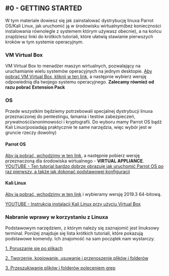 ## \#0 - GETTING STARTED
W tym materiale dowiesz się jak zainstalować dystrybucję linuxa Parrot OS/Kali Linux, jak uruchomić ją w środowisku wirtualnym(bez konieczności instalowania równolegle z systemem którym używasz obecnie), a na końcu znajdziesz linki do krótkich tutoriali, które ułatwią stawianie pierwszych kroków w tym systemie operacyjnym.

### VM Virtual Box
VM Virtual Box to menadżer maszyn wirtualnych, pozwalający na uruchamianie wielu systemów operacyjnych na jednym desktopie. [Aby pobrać VM Virtual Box, kliknij w ten link](https://www.virtualbox.org/wiki/Downloads), a następnie wybierz wersję odpowiednią dla twojego systemu operacyjnego. **Zalecamy również od razu pobrać Extension Pack**

### OS
Przede wszystkim będziemy potrzebowali specjalnej dystrybucji linuxa przeznaczonej do pentestingu, łamania i testów zabezpieczeń, prywatności/anonimowości i kryptografii. Do wyboru mamy Parrot OS bądź Kali Linux(posiadają praktycznie te same narzędzia, więc wybór jest w gruncie rzeczy dowolny)

#### Parrot OS
[Aby ją pobrać, wchodzimy w ten link](https://parrotlinux.org/download-security.php), a następnie pobierz wersję przeznaczoną dla środowiska wirtualnego - **VIRTUAL APPLIANCE**.
[YOUTUBE - Ten tutorial bardzo dobrze obrazuje jak uruchomić Parrot OS po raz pierwszy, a także jak dokonać podstawowej konfiguracji](https://youtu.be/cvUfApENUUs?t=57)

#### Kali Linux
[Aby ją pobrać, wchodzimy w ten link](https://www.kali.org/downloads/) i wybieramy wersję 2019.3 64-bitową.

[YOUTUBE - Instrukcja instalacji Kali Linux przy użyciu Virtual Box](https://youtu.be/FVmWMogGX4Q?t=101)

### Nabranie wprawy w korzystaniu z Linuxa
Podstawowym narzędziem, z którym należy się zaznajomić jest linuksowy terminal. Poniżej znajduje się lista krótkich tutoriali, które pokazują podstawowe komendy. Ich znajomość na sam początek nam wystarczy.


[1. Poruszanie się po plikach](https://youtu.be/j6vKLJxAKfw)

[2. Tworzenie, kopiowanie, usuwanie i przenoszenie plików i folderów](https://youtu.be/j6vKLJxAKfw)

[3. Przeszukiwanie plików i folderów poleceniem grep](https://youtu.be/VGgTmxXp7xQ)
